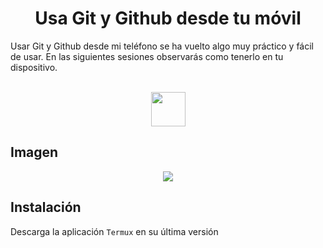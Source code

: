 <h1 align="center">Usa Git y Github desde tu móvil</h1>

<p>Usar Git y Github desde mi teléfono se ha vuelto algo muy práctico y fácil de usar. En las siguientes sesiones observarás como tenerlo en tu dispositivo.</p>

<div align="center" style="display: inline_block"><br>
 <img height="55" width="55" src="https://cdn.jsdelivr.net/gh/devicons/devicon/icons/git/git-plain.svg" />        
</div> 


## Imagen        

<div align="center">
<img src="https://i.postimg.cc/q73K5Nvz/IMG-20220910-193721.jpg">
</div>

## Instalación 

 Descarga la aplicación `Termux` en su última versión 
